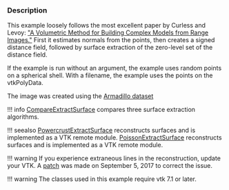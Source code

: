 ### Description
This example loosely follows the most excellent paper by Curless and Levoy: ["A Volumetric Method for Building Complex Models from Range Images."](https://graphics.stanford.edu/papers/volrange) First it estimates normals from the points, then creates a signed distance field, followed by surface extraction of the zero-level set of the distance field.

If the example is run without an argument, the example uses random points on a spherical shell. With a filename, the example uses the points on the vtkPolyData.

The image was created using the [Armadillo dataset](https://github.com/lorensen/VTKExamples/blob/master/src/Testing/Data/Armadillo.ply?raw=true)


!!! info
    [CompareExtractSurface](/Cxx/Points/CompareExtractSurface) compares three surface extraction algorithms.

!!! seealso
    [PowercrustExtractSurface](/Cxx/Points/PowercrustExtractSurface) reconstructs surfaces and is implemented as a VTK remote module. [PoissonExtractSurface](/Cxx/Points/PoissonExtractSurface) reconstructs surfaces and is implemented as a VTK remote module.

!!! warning
    If you experience extraneous lines in the reconstruction, update your VTK. A [patch](https://gitlab.kitware.com/vtk/vtk/merge_requests/3238) was made on September 5, 2017 to correct the issue.

!!! warning
    The classes used in this example require vtk 7.1 or later.
